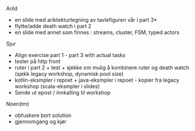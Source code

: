 Arild
- en slide med ariktekturtegning av tavlefiguren vår i part 3*
- flytte/adde death watch i part 2
- en slide med annet som finnes : streams, cluster, FSM, typed actors

Sjur
- Align exercise part 1 - part 3 with actual tasks
- tester på http front
- ruter i part 2 + test + sjekke om mulig å kombinere ruter og death watch (sjekk legacy workshop, dynamisk pool size)
- kotlin-eksmpler i repoet + java-eksmpler i repoet - kopier fra legacy workshop (scala-eksmpler i slides)
- Sende ut epost / innkalling til workshop

Noen(tm)
- obfuskere bort solution
- gjennomgang og kjør
